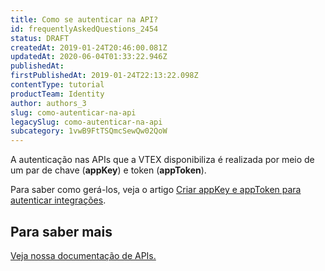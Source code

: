 ```yaml
---
title: Como se autenticar na API?
id: frequentlyAskedQuestions_2454
status: DRAFT
createdAt: 2019-01-24T20:46:00.081Z
updatedAt: 2020-06-04T01:33:22.946Z
publishedAt: 
firstPublishedAt: 2019-01-24T22:13:22.098Z
contentType: tutorial
productTeam: Identity
author: authors_3
slug: como-autenticar-na-api
legacySlug: como-autenticar-na-api
subcategory: 1vwB9FtTSQmcSewQw02QoW
---
```


A autenticação nas APIs que a VTEX disponibiliza é realizada por meio de um par de chave (__appKey__) e token (__appToken__).

Para saber como gerá-los, veja o artigo [Criar appKey e appToken para autenticar integrações](/pt/tutorial/criar-appkey-e-apptoken-para-autenticar-integracoes).

## Para saber mais

[Veja nossa documentação de APIs.](/pt/developer-docs)
